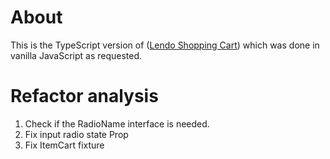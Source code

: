 # About

This is the TypeScript version of ([Lendo Shopping Cart](https://github.com/elalienx/lendo-shopping-cart)) which was done in vanilla JavaScript as requested.

# Refactor analysis

1. Check if the RadioName interface is needed.
1. Fix input radio state Prop
1. Fix ItemCart fixture

